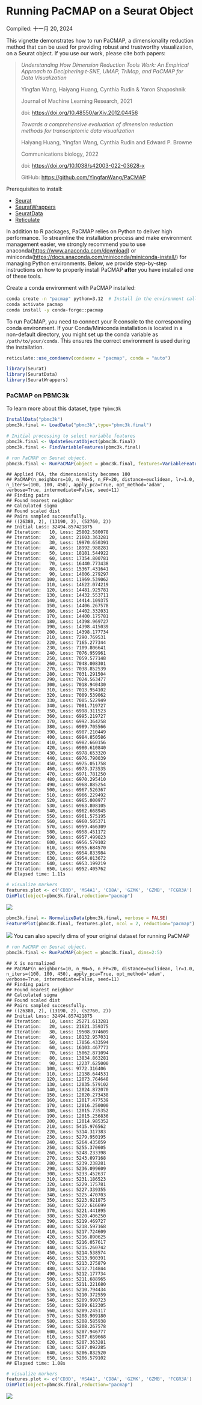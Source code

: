 Running PaCMAP on a Seurat Object
================
Compiled: 十一月 20, 2024

This vignette demonstrates how to run PaCMAP, a dimensionality reduction
method that can be used for providing robust and trustworthy
visualization, on a Seurat object. If you use our work, please cite both
papers:

> *Understanding How Dimension Reduction Tools Work: An Empirical
> Approach to Deciphering t-SNE, UMAP, TriMap, and PaCMAP for Data
> Visualization*
>
> Yingfan Wang, Haiyang Huang, Cynthia Rudin & Yaron Shaposhnik
>
> Journal of Machine Learning Research, 2021
>
> doi: <https://doi.org/10.48550/arXiv.2012.04456>
>
> *Towards a comprehensive evaluation of dimension reduction methods for
> transcriptomic data visualization*
>
> Haiyang Huang, Yingfan Wang, Cynthia Rudin and Edward P. Browne
>
> Communications biology, 2022
>
> doi: <https://doi.org/10.1038/s42003-022-03628-x>
>
> GitHub: <https://github.com/YingfanWang/PaCMAP>

Prerequisites to install:

- [Seurat](https://satijalab.org/seurat/install)
- [SeuratWrappers](https://github.com/satijalab/seurat-wrappers)
- [SeuratData](https://github.com/satijalab/seurat-data)
- [Reticulate](https://rstudio.github.io/reticulate/)

In addition to R packages, PaCMAP relies on Python to deliver high
performance. To streamline the installation process and make environment
management easier, we strongly recommend you to use
anaconda(<https://www.anaconda.com/download>) or
miniconda(<https://docs.anaconda.com/miniconda/miniconda-install/>) for
managing Python environments. Below, we provide step-by-step
instructions on how to properly install PaCMAP **after** you have
installed one of these tools.

Create a conda environment with PaCMAP installed:

``` bash
conda create -n "pacmap" python=3.12  # Install in the environment called "pacmap"
conda activate pacmap
conda install -y conda-forge::pacmap
```

To run PaCMAP, you need to connect your R console to the corresponding
conda environment. If your Conda/Miniconda installation is located in a
non-default directory, you might set up the conda variable as
`/path/to/your/conda`. This ensures the correct environment is used
during the installation.

``` r
reticulate::use_condaenv(condaenv = "pacmap", conda = "auto")
```

``` r
library(Seurat)
library(SeuratData)
library(SeuratWrappers)
```

### PaCMAP on PBMC3k

To learn more about this dataset, type `?pbmc3k`

``` r
InstallData("pbmc3k")
pbmc3k.final <- LoadData("pbmc3k",type="pbmc3k.final")

# Initial processing to select variable features
pbmc3k.final <- UpdateSeuratObject(pbmc3k.final)
pbmc3k.final <- FindVariableFeatures(pbmc3k.final)

# run PaCMAP on Seurat object. 
pbmc3k.final <- RunPaCMAP(object = pbmc3k.final, features=VariableFeatures(pbmc3k.final))
```

    ## Applied PCA, the dimensionality becomes 100
    ## PaCMAP(n_neighbors=10, n_MN=5, n_FP=20, distance=euclidean, lr=1.0, n_iters=(100, 100, 450), apply_pca=True, opt_method='adam', verbose=True, intermediate=False, seed=11)
    ## Finding pairs
    ## Found nearest neighbor
    ## Calculated sigma
    ## Found scaled dist
    ## Pairs sampled successfully.
    ## ((26380, 2), (13190, 2), (52760, 2))
    ## Initial Loss: 32494.857421875
    ## Iteration:   10, Loss: 25802.580078
    ## Iteration:   20, Loss: 21603.363281
    ## Iteration:   30, Loss: 19970.650391
    ## Iteration:   40, Loss: 18992.988281
    ## Iteration:   50, Loss: 18181.544922
    ## Iteration:   60, Loss: 17354.800781
    ## Iteration:   70, Loss: 16440.773438
    ## Iteration:   80, Loss: 15367.431641
    ## Iteration:   90, Loss: 14006.279297
    ## Iteration:  100, Loss: 11969.539062
    ## Iteration:  110, Loss: 14622.074219
    ## Iteration:  120, Loss: 14481.925781
    ## Iteration:  130, Loss: 14432.553711
    ## Iteration:  140, Loss: 14414.109375
    ## Iteration:  150, Loss: 14406.267578
    ## Iteration:  160, Loss: 14402.332031
    ## Iteration:  170, Loss: 14400.175781
    ## Iteration:  180, Loss: 14398.969727
    ## Iteration:  190, Loss: 14398.415039
    ## Iteration:  200, Loss: 14398.177734
    ## Iteration:  210, Loss: 7290.769531
    ## Iteration:  220, Loss: 7165.277344
    ## Iteration:  230, Loss: 7109.806641
    ## Iteration:  240, Loss: 7076.959961
    ## Iteration:  250, Loss: 7059.577148
    ## Iteration:  260, Loss: 7048.008301
    ## Iteration:  270, Loss: 7038.852539
    ## Iteration:  280, Loss: 7031.291504
    ## Iteration:  290, Loss: 7024.563477
    ## Iteration:  300, Loss: 7018.940430
    ## Iteration:  310, Loss: 7013.954102
    ## Iteration:  320, Loss: 7009.539062
    ## Iteration:  330, Loss: 7005.522949
    ## Iteration:  340, Loss: 7001.719727
    ## Iteration:  350, Loss: 6998.311523
    ## Iteration:  360, Loss: 6995.219727
    ## Iteration:  370, Loss: 6992.364258
    ## Iteration:  380, Loss: 6989.705566
    ## Iteration:  390, Loss: 6987.210449
    ## Iteration:  400, Loss: 6984.850586
    ## Iteration:  410, Loss: 6982.660156
    ## Iteration:  420, Loss: 6980.610840
    ## Iteration:  430, Loss: 6978.653320
    ## Iteration:  440, Loss: 6976.790039
    ## Iteration:  450, Loss: 6975.051758
    ## Iteration:  460, Loss: 6973.373535
    ## Iteration:  470, Loss: 6971.781250
    ## Iteration:  480, Loss: 6970.295410
    ## Iteration:  490, Loss: 6968.885254
    ## Iteration:  500, Loss: 6967.526367
    ## Iteration:  510, Loss: 6966.229492
    ## Iteration:  520, Loss: 6965.000977
    ## Iteration:  530, Loss: 6963.808105
    ## Iteration:  540, Loss: 6962.668945
    ## Iteration:  550, Loss: 6961.575195
    ## Iteration:  560, Loss: 6960.505371
    ## Iteration:  570, Loss: 6959.466309
    ## Iteration:  580, Loss: 6958.451172
    ## Iteration:  590, Loss: 6957.499023
    ## Iteration:  600, Loss: 6956.579102
    ## Iteration:  610, Loss: 6955.684570
    ## Iteration:  620, Loss: 6954.833984
    ## Iteration:  630, Loss: 6954.013672
    ## Iteration:  640, Loss: 6953.199219
    ## Iteration:  650, Loss: 6952.405762
    ## Elapsed time: 1.11s

``` r
# visualize markers
features.plot <- c('CD3D', 'MS4A1', 'CD8A', 'GZMK', 'GZMB', 'FCGR3A')
DimPlot(object=pbmc3k.final,reduction="pacmap")
```

![](pacmap_files/figure-gfm/explore-1.png)<!-- -->

``` r
pbmc3k.final <- NormalizeData(pbmc3k.final, verbose = FALSE) 
FeaturePlot(pbmc3k.final, features.plot, ncol = 2, reduction="pacmap")
```

![](pacmap_files/figure-gfm/explore2-1.png)<!-- --> You can also specify
dims of your original dataset for running PaCMAP

``` r
# run PaCMAP on Seurat object. 
pbmc3k.final <- RunPaCMAP(object = pbmc3k.final, dims=2:5)
```

    ## X is normalized
    ## PaCMAP(n_neighbors=10, n_MN=5, n_FP=20, distance=euclidean, lr=1.0, n_iters=(100, 100, 450), apply_pca=True, opt_method='adam', verbose=True, intermediate=False, seed=11)
    ## Finding pairs
    ## Found nearest neighbor
    ## Calculated sigma
    ## Found scaled dist
    ## Pairs sampled successfully.
    ## ((26380, 2), (13190, 2), (52760, 2))
    ## Initial Loss: 32494.857421875
    ## Iteration:   10, Loss: 25271.613281
    ## Iteration:   20, Loss: 21621.359375
    ## Iteration:   30, Loss: 19508.974609
    ## Iteration:   40, Loss: 18132.957031
    ## Iteration:   50, Loss: 17056.433594
    ## Iteration:   60, Loss: 16103.467773
    ## Iteration:   70, Loss: 15062.871094
    ## Iteration:   80, Loss: 13834.863281
    ## Iteration:   90, Loss: 12237.625000
    ## Iteration:  100, Loss: 9772.316406
    ## Iteration:  110, Loss: 12138.644531
    ## Iteration:  120, Loss: 12073.764648
    ## Iteration:  130, Loss: 12035.579102
    ## Iteration:  140, Loss: 12024.872070
    ## Iteration:  150, Loss: 12020.273438
    ## Iteration:  160, Loss: 12017.477539
    ## Iteration:  170, Loss: 12016.250000
    ## Iteration:  180, Loss: 12015.735352
    ## Iteration:  190, Loss: 12015.256836
    ## Iteration:  200, Loss: 12014.985352
    ## Iteration:  210, Loss: 5415.976562
    ## Iteration:  220, Loss: 5314.317383
    ## Iteration:  230, Loss: 5279.950195
    ## Iteration:  240, Loss: 5264.435059
    ## Iteration:  250, Loss: 5255.370605
    ## Iteration:  260, Loss: 5248.233398
    ## Iteration:  270, Loss: 5243.097168
    ## Iteration:  280, Loss: 5239.238281
    ## Iteration:  290, Loss: 5236.099609
    ## Iteration:  300, Loss: 5233.452637
    ## Iteration:  310, Loss: 5231.186523
    ## Iteration:  320, Loss: 5229.175781
    ## Iteration:  330, Loss: 5227.339355
    ## Iteration:  340, Loss: 5225.470703
    ## Iteration:  350, Loss: 5223.921875
    ## Iteration:  360, Loss: 5222.616699
    ## Iteration:  370, Loss: 5221.441895
    ## Iteration:  380, Loss: 5220.406250
    ## Iteration:  390, Loss: 5219.469727
    ## Iteration:  400, Loss: 5218.597168
    ## Iteration:  410, Loss: 5217.724609
    ## Iteration:  420, Loss: 5216.890625
    ## Iteration:  430, Loss: 5216.057617
    ## Iteration:  440, Loss: 5215.260742
    ## Iteration:  450, Loss: 5214.538574
    ## Iteration:  460, Loss: 5213.900391
    ## Iteration:  470, Loss: 5213.275879
    ## Iteration:  480, Loss: 5212.714844
    ## Iteration:  490, Loss: 5212.177734
    ## Iteration:  500, Loss: 5211.688965
    ## Iteration:  510, Loss: 5211.221680
    ## Iteration:  520, Loss: 5210.794434
    ## Iteration:  530, Loss: 5210.372559
    ## Iteration:  540, Loss: 5209.990723
    ## Iteration:  550, Loss: 5209.612305
    ## Iteration:  560, Loss: 5209.245117
    ## Iteration:  570, Loss: 5208.909180
    ## Iteration:  580, Loss: 5208.585938
    ## Iteration:  590, Loss: 5208.267578
    ## Iteration:  600, Loss: 5207.946777
    ## Iteration:  610, Loss: 5207.659668
    ## Iteration:  620, Loss: 5207.363281
    ## Iteration:  630, Loss: 5207.092285
    ## Iteration:  640, Loss: 5206.832520
    ## Iteration:  650, Loss: 5206.579102
    ## Elapsed time: 1.08s

``` r
# visualize markers
features.plot <- c('CD3D', 'MS4A1', 'CD8A', 'GZMK', 'GZMB', 'FCGR3A')
DimPlot(object=pbmc3k.final,reduction="pacmap")
```

![](pacmap_files/figure-gfm/pacmap_dim-1.png)<!-- -->
